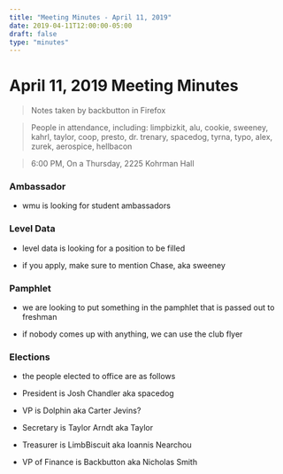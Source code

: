 ```yaml
---
title: "Meeting Minutes - April 11, 2019"
date: 2019-04-11T12:00:00-05:00
draft: false
type: "minutes"
---
```


# April 11, 2019 Meeting Minutes
> Notes taken by backbutton in Firefox

> People in attendance, including: limpbizkit, alu, cookie, sweeney, kahrl, taylor, coop, presto, dr. trenary, spacedog, tyrna, typo, alex, zurek, aerospice, hellbacon

> 6:00 PM, On a Thursday, 2225 Kohrman Hall

### Ambassador

* wmu is looking for student ambassadors

### Level Data

* level data is looking for a position to be filled

* if you apply, make sure to mention Chase, aka sweeney

### Pamphlet

* we are looking to put something in the pamphlet that is passed out to freshman

* if nobody comes up with anything, we can use the club flyer

### Elections

* the people elected to office are as follows

* President is Josh Chandler aka spacedog

* VP is Dolphin aka Carter Jevins?

* Secretary is Taylor Arndt aka Taylor

* Treasurer is LimbBiscuit aka Ioannis Nearchou

* VP of Finance is Backbutton aka Nicholas Smith
